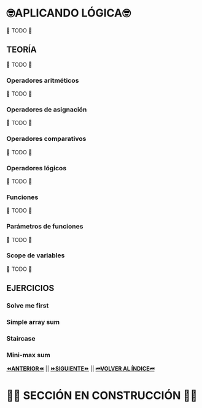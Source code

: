 # 🤓APLICANDO LÓGICA🤓
🦺 TODO 🦺
## TEORÍA
🦺 TODO 🦺
### Operadores aritméticos
🦺 TODO 🦺
### Operadores de asignación
🦺 TODO 🦺
### Operadores comparativos
🦺 TODO 🦺
### Operadores lógicos
🦺 TODO 🦺
### Funciones
🦺 TODO 🦺
### Parámetros de funciones
🦺 TODO 🦺
### Scope de variables
🦺 TODO 🦺

## EJERCICIOS

### Solve me first

### Simple array sum
### Staircase
### Mini-max sum

[**⏪ANTERIOR⏪**](https://github.com/lucasdellasala/intro-desarrollo-web/blob/main/clases/clase-00.md) ||
[**⏩SIGUIENTE⏩**](https://github.com/lucasdellasala/intro-desarrollo-web/blob/main/clases/clase-02.md) ||
[**⏮VOLVER AL ÍNDICE⏮**](https://github.com/lucasdellasala/intro-desarrollo-web)
# 🚧🚧 SECCIÓN EN CONSTRUCCIÓN 🚧🚧